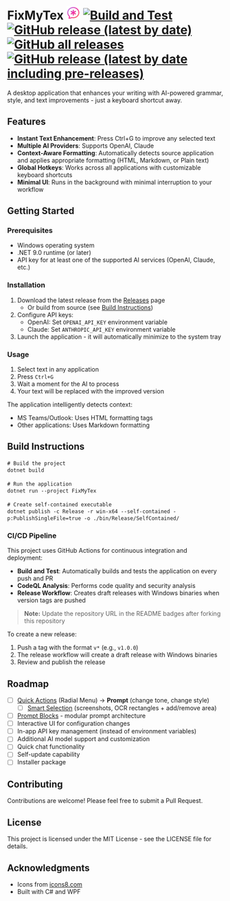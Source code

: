 # FixMyTex ![icon](FixMyTex/icons8-mutig-ai-32.png) [![Build and Test](https://github.com/0xMMA/FixMyTex/actions/workflows/build-and-test.yml/badge.svg)](https://github.com/0xMMA/FixMyTex/actions/workflows/build-and-test.yml) [![GitHub release (latest by date)](https://img.shields.io/github/v/release/0xMMA/FixMyTex)](https://github.com/0xMMA/FixMyTex/releases) [![GitHub all releases](https://img.shields.io/github/downloads/0xMMA/FixMyTex/total)](https://github.com/0xMMA/FixMyTex/releases) [![GitHub release (latest by date including pre-releases)](https://img.shields.io/github/v/release/0xMMA/FixMyTex?include_prereleases&label=pre-release)](https://github.com/0xMMA/FixMyTex/releases)

A desktop application that enhances your writing with AI-powered grammar, style, and text improvements - just a keyboard shortcut away.

## Features

- **Instant Text Enhancement**: Press Ctrl+G to improve any selected text
- **Multiple AI Providers**: Supports OpenAI, Claude
- **Context-Aware Formatting**: Automatically detects source application and applies appropriate formatting (HTML, Markdown, or Plain text)
- **Global Hotkeys**: Works across all applications with customizable keyboard shortcuts
- **Minimal UI**: Runs in the background with minimal interruption to your workflow

## Getting Started

### Prerequisites
- Windows operating system
- .NET 9.0 runtime (or later)
- API key for at least one of the supported AI services (OpenAI, Claude, etc.)

### Installation

1. Download the latest release from the [Releases](https://github.com/0xMMA/FixMyTex/releases) page
   - Or build from source (see [Build Instructions](#build-instructions))
2. Configure API keys:
   - OpenAI: Set `OPENAI_API_KEY` environment variable
   - Claude: Set `ANTHROPIC_API_KEY` environment variable
3. Launch the application - it will automatically minimize to the system tray

### Usage

1. Select text in any application
2. Press `Ctrl+G` 
3. Wait a moment for the AI to process
4. Your text will be replaced with the improved version

The application intelligently detects context:
- MS Teams/Outlook: Uses HTML formatting tags
- Other applications: Uses Markdown formatting

## Build Instructions

```
# Build the project
dotnet build

# Run the application
dotnet run --project FixMyTex

# Create self-contained executable
dotnet publish -c Release -r win-x64 --self-contained -p:PublishSingleFile=true -o ./bin/Release/SelfContained/
```

### CI/CD Pipeline

This project uses GitHub Actions for continuous integration and deployment:

- **Build and Test**: Automatically builds and tests the application on every push and PR
- **CodeQL Analysis**: Performs code quality and security analysis
- **Release Workflow**: Creates draft releases with Windows binaries when version tags are pushed

> **Note:** Update the repository URL in the README badges after forking this repository

To create a new release:
1. Push a tag with the format `v*` (e.g., `v1.0.0`)
2. The release workflow will create a draft release with Windows binaries
3. Review and publish the release

## Roadmap

- [ ] [Quick Actions](docs/feature%20quick%20actions.md) (Radial Menu) -> **Prompt** (change tone, change style)
  - [ ] [Smart Selection](docs/feature%20smart%20selection.md) (screenshots, OCR rectangles + add/remove area)

- [ ] [Prompt Blocks](docs/prompt%20blocks.md) - modular prompt architecture
- [ ] Interactive UI for configuration changes
- [ ] In-app API key management (instead of environment variables)
- [ ] Additional AI model support and customization
- [ ] Quick chat functionality
- [ ] Self-update capability
- [ ] Installer package

## Contributing

Contributions are welcome! Please feel free to submit a Pull Request.

## License

This project is licensed under the MIT License - see the LICENSE file for details.

## Acknowledgments

- Icons from [icons8.com](https://icons8.com)
- Built with C# and WPF
